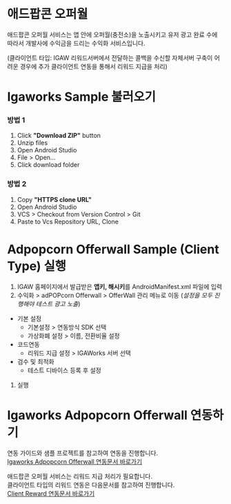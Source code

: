 # 애드팝콘 오퍼월
애드팝콘 오퍼월 서비스는 앱 안에 오퍼월(충전소)을 노출시키고 유저 광고 완료 수에 따라서 개발사에 수익금을 드리는 수익화 서비스입니다.

(클라이언트 타입: IGAW 리워드서버에서 전달하는 콜백을 수신할 자체서버 구축이 어려운 경우에 추가 클라이언트 연동을 통해서 리워드 지급을 처리)

# Igaworks Sample 불러오기
### 방법 1
1. Click **"Download ZIP"** button
1. Unzip files
1. Open Android Studio
1. File > Open...
1. Click download folder

### 방법 2
1. Copy **"HTTPS clone URL"**
1. Open Android Studio
1. VCS > Checkout from Version Control > Git
1. Paste to Vcs Repository URL, Clone

# Adpopcorn Offerwall Sample (Client Type) 실행
1. IGAW 홈페이지에서 발급받은 **앱키, 해시키**를 AndroidManifest.xml 파일에 입력
1. 수익화 > adPOPcorn Offerwall > OfferWall 관리 메뉴로 이동 (_설정을 모두 진행해야 테스트 광고 노출_)
  * 기본 설정
    - 기본설정 > 연동방식 SDK 선택
    - 가상화폐 설정 > 이름, 전환비율 설정
  * 코드연동
    - 리워드 지급 설정 > IGAWorks 서버 선택
  * 검수 및 최적화
    - 테스트 디바이스 등록 후 설정
1. 실행

# Igaworks Adpopcorn Offerwall 연동하기
연동 가이드와 샘플 프로젝트를 참고하여 연동을 진행합니다. </br>
<a href="http://help.igaworks.com/hc/ko/3_3/Content/Article/adpopcorn_offerwall_aos" target="_blank">Igaworks Adpopcorn Offerwall 연동문서 바로가기</a>

애드팝콘 오퍼월 서비스는 리워드 지급 처리가 필요합니다.</br> 
클라이언트 타입의 리워드 연동은 다음문서를 참고하여 진행합니다.</br>
<a href="http://help.igaworks.com/hc/ko/3_3/Content/Article/adpopcorn_offerwall_client_reward_aos" target="_blank">Client Reward 연동문서 바로가기</a>

